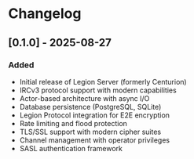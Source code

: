 # Changelog

## [0.1.0] - 2025-08-27
### Added
- Initial release of Legion Server (formerly Centurion)
- IRCv3 protocol support with modern capabilities
- Actor-based architecture with async I/O
- Database persistence (PostgreSQL, SQLite)
- Legion Protocol integration for E2E encryption
- Rate limiting and flood protection
- TLS/SSL support with modern cipher suites
- Channel management with operator privileges
- SASL authentication framework